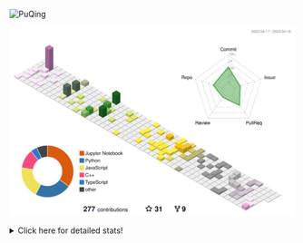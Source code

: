 ![PuQing](https://user-images.githubusercontent.com/27223114/171565019-9a56fae6-b08b-421f-99db-7e830da42371.png)

![](./profile-3d-contrib/profile-season-animate.svg)

<details>
<summary>Click here for detailed stats!</summary>

<!--START_SECTION:waka-->
![Lines of code](https://img.shields.io/badge/From%20Hello%20World%20I%27ve%20Written-660.4%20thousand%20lines%20of%20code-blue)

**🐱 My GitHub Data** 

> 📦 242.4 kB Used in GitHub's Storage 
 > 
> 🏆 68 Contributions in the Year 2023
 > 
> 🚫 Not Opted to Hire
 > 
> 📜 25 Public Repositories 
 > 
> 🔑 27 Private Repositories 
 > 
**I'm an Early 🐤** 

```text
🌞 Morning                167 commits         ████░░░░░░░░░░░░░░░░░░░░░   17.11 % 
🌆 Daytime                442 commits         ███████████░░░░░░░░░░░░░░   45.29 % 
🌃 Evening                146 commits         ████░░░░░░░░░░░░░░░░░░░░░   14.96 % 
🌙 Night                  221 commits         ██████░░░░░░░░░░░░░░░░░░░   22.64 % 
```


📊 **This Week I Spent My Time On** 

```text
💬 Programming Languages: 
C                        7 hrs 1 min         ██████████░░░░░░░░░░░░░░░   40.73 % 
Jupyter Notebook         5 hrs 30 mins       ████████░░░░░░░░░░░░░░░░░   31.92 % 
Python                   3 hrs 20 mins       █████░░░░░░░░░░░░░░░░░░░░   19.35 % 
PowerShell               20 mins             ░░░░░░░░░░░░░░░░░░░░░░░░░   01.99 % 
JSON                     18 mins             ░░░░░░░░░░░░░░░░░░░░░░░░░   01.82 % 

🔥 Editors: 
VS Code                  10 hrs 7 mins       ███████████████░░░░░░░░░░   58.68 % 
DataSpell                5 hrs 38 mins       ████████░░░░░░░░░░░░░░░░░   32.72 % 
PyCharm                  1 hr 29 mins        ██░░░░░░░░░░░░░░░░░░░░░░░   08.60 % 

💻 Operating System: 
Windows                  14 hrs 19 mins      █████████████████████░░░░   82.98 % 
WSL                      2 hrs 56 mins       ████░░░░░░░░░░░░░░░░░░░░░   17.02 % 
```


<!--END_SECTION:waka-->
</details>
